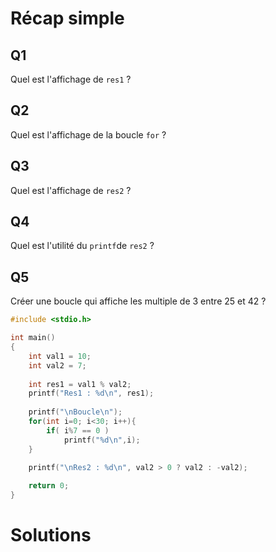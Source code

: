 # Récap simple

## Q1
Quel est l'affichage de `res1` ?

## Q2
Quel est l'affichage de la boucle `for` ?

## Q3
Quel est l'affichage de `res2` ?

## Q4
Quel est l'utilité du `printf`de `res2` ?

## Q5
Créer une boucle qui affiche les multiple de 3 entre 25 et 42 ?

```c
#include <stdio.h>

int main()
{
    int val1 = 10;
    int val2 = 7;
    
    int res1 = val1 % val2;
    printf("Res1 : %d\n", res1);
    
    printf("\nBoucle\n");
    for(int i=0; i<30; i++){
        if( i%7 == 0 )
            printf("%d\n",i);
    }
    
    printf("\nRes2 : %d\n", val2 > 0 ? val2 : -val2);

    return 0;
}
```

# Solutions
